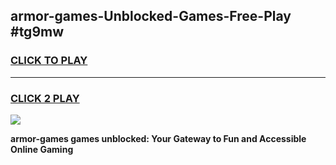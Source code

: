 
## armor-games-Unblocked-Games-Free-Play #tg9mw
<h3>
<a href="https://us.freeplayer.one?title=armor-games&ref=9M">CLICK TO PLAY</a></h3>
<hr>

<h3>
<a href="https://us.freeplayer.one?title=armor-games&ref=9M">CLICK 2 PLAY</a>
  
</h3>

<a href="https://us.freeplayer.one?title=armor-games&ref=9M"><img src="https://clearcache.store/games.png"></a>


**armor-games games unblocked: Your Gateway to Fun and Accessible Online Gaming**
